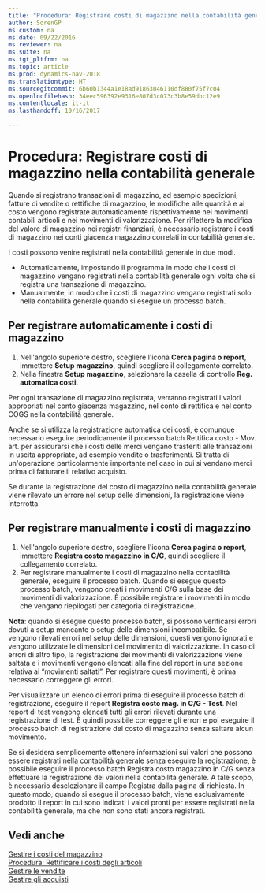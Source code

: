 ```yaml
---
title: "Procedura: Registrare costi di magazzino nella contabilità generale"
author: SorenGP
ms.custom: na
ms.date: 09/22/2016
ms.reviewer: na
ms.suite: na
ms.tgt_pltfrm: na
ms.topic: article
ms.prod: dynamics-nav-2018
ms.translationtype: HT
ms.sourcegitcommit: 6b60b1344a1e18ad91863046110df880f75f7c04
ms.openlocfilehash: 34eec596392e9316e807d3c073c3b8e59dbc12e9
ms.contentlocale: it-it
ms.lasthandoff: 10/16/2017

---
```


# <a name="how-to-post-inventory-costs-to-the-general-ledger"></a>Procedura: Registrare costi di magazzino nella contabilità generale   
Quando si registrano transazioni di magazzino, ad esempio spedizioni, fatture di vendite o rettifiche di magazzino, le modifiche alle quantità e ai costo vengono registrate automaticamente rispettivamente nei movimenti contabili articoli e nei movimenti di valorizzazione. Per riflettere la modifica del valore di magazzino nei registri finanziari, è necessario registrare i costi di magazzino nei conti giacenza magazzino correlati in contabilità generale.

I costi possono venire registrati nella contabilità generale in due modi.

- Automaticamente, impostando il programma in modo che i costi di magazzino vengano registrati nella contabilità generale ogni volta che si registra una transazione di magazzino.
- Manualmente, in modo che i costi di magazzino vengano registrati solo nella contabilità generale quando si esegue un processo batch.


## <a name="to-post-inventory-costs-automatically"></a>Per registrare automaticamente i costi di magazzino
1. Nell'angolo superiore destro, scegliere l'icona **Cerca pagina o report**, immettere **Setup magazzino**, quindi scegliere il collegamento correlato.
2. Nella finestra **Setup magazzino**, selezionare la casella di controllo **Reg. automatica costi**.

Per ogni transazione di magazzino registrata, verranno registrati i valori appropriati nel conto giacenza magazzino, nel conto di rettifica e nel conto COGS nella contabilità generale.

Anche se si utilizza la registrazione automatica dei costi, è comunque necessario eseguire periodicamente il processo batch Rettifica costo - Mov. art. per assicurarsi che i costi delle merci vengano trasferiti alle transazioni in uscita appropriate, ad esempio vendite o trasferimenti. Si tratta di un'operazione particolarmente importante nel caso in cui si vendano merci prima di fatturare il relativo acquisto.

Se durante la registrazione del costo di magazzino nella contabilità generale viene rilevato un errore nel setup delle dimensioni, la registrazione viene interrotta.

## <a name="to-post-inventory-costs-manually"></a>Per registrare manualmente i costi di magazzino
1. Nell'angolo superiore destro, scegliere l'icona **Cerca pagina o report**, immettere **Registra costo magazzino in C/G**, quindi scegliere il collegamento correlato.
2. Per registrare manualmente i costi di magazzino nella contabilità generale, eseguire il processo batch. Quando si esegue questo processo batch, vengono creati i movimenti C/G sulla base dei movimenti di valorizzazione. È possibile registrare i movimenti in modo che vengano riepilogati per categoria di registrazione.

**Nota**: quando si esegue questo processo batch, si possono verificarsi errori dovuti a setup mancante o setup delle dimensioni incompatibile. Se vengono rilevati errori nel setup delle dimensioni, questi vengono ignorati e vengono utilizzate le dimensioni del movimento di valorizzazione. In caso di errori di altro tipo, la registrazione dei movimenti di valorizzazione viene saltata e i movimenti vengono elencati alla fine del report in una sezione relativa ai “movimenti saltati”. Per registrare questi movimenti, è prima necessario correggere gli errori.

Per visualizzare un elenco di errori prima di eseguire il processo batch di registrazione, eseguire il report **Registra costo mag. in C/G - Test**. Nel report di test vengono elencati tutti gli errori rilevati durante una registrazione di test. È quindi possibile correggere gli errori e poi eseguire il processo batch di registrazione del costo di magazzino senza saltare alcun movimento.

Se si desidera semplicemente ottenere informazioni sui valori che possono essere registrati nella contabilità generale senza eseguire la registrazione, è possibile eseguire il processo batch Registra costo magazzino in C/G senza effettuare la registrazione dei valori nella contabilità generale. A tale scopo, è necessario deselezionare il campo Registra dalla pagina di richiesta. In questo modo, quando si esegue il processo batch, viene esclusivamente prodotto il report in cui sono indicati i valori pronti per essere registrati nella contabilità generale, ma che non sono stati ancora registrati.

## <a name="see-also"></a>Vedi anche
[Gestire i costi del magazzino](inventory-manage-inventory.md)    
[Procedura: Rettificare i costi degli articoli](inventory-how-adjust-item-costs.md)  
[Gestire le vendite](sales-manage-sales.md)  
[Gestire gli acquisti](purchasing-manage-purchasing.md)

